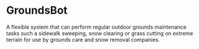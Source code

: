 # GroundsBot
A flexible system that can perform regular outdoor grounds maintenance tasks such a sidewalk sweeping,
snow clearing or grass cutting on extreme terrain for use by grounds care and snow removal companies.

